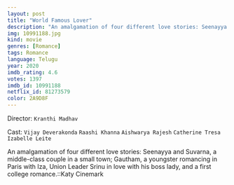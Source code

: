 ```yaml
---
layout: post
title: "World Famous Lover"
description: "An amalgamation of four different love stories: Seenayya and Suvarna, a middle-class couple in a small town; Gautham, a youngster romancing in Paris with Iza, Union Leader Srinu in love with his boss lady, and a first college romance.::Katy Cinemark.."
img: 10991188.jpg
kind: movie
genres: [Romance]
tags: Romance 
language: Telugu
year: 2020
imdb_rating: 4.6
votes: 1397
imdb_id: 10991188
netflix_id: 81273579
color: 2A9D8F
---
```

Director: `Kranthi Madhav`  

Cast: `Vijay Deverakonda` `Raashi Khanna` `Aishwarya Rajesh` `Catherine Tresa` `Izabelle Leite` 

An amalgamation of four different love stories: Seenayya and Suvarna, a middle-class couple in a small town; Gautham, a youngster romancing in Paris with Iza, Union Leader Srinu in love with his boss lady, and a first college romance.::Katy Cinemark
